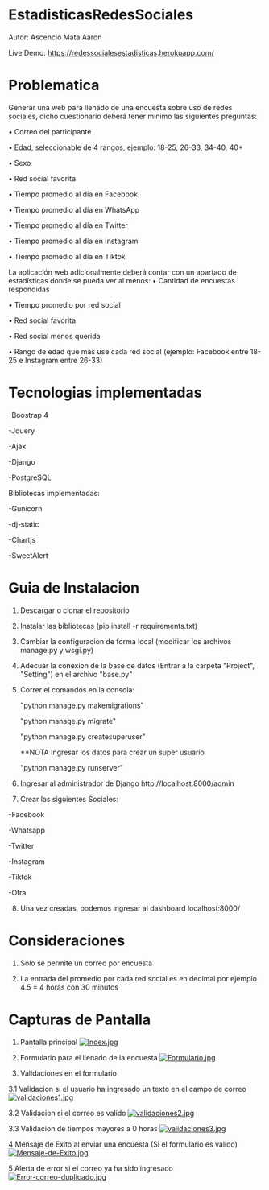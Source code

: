 # EstadisticasRedesSociales

Autor: Ascencio Mata Aaron 

Live Demo: https://redessocialesestadisticas.herokuapp.com/

# Problematica
Generar una web para llenado de una encuesta sobre uso de redes sociales, 
dicho cuestionario deberá tener mínimo las siguientes preguntas:

• Correo del participante

• Edad, seleccionable de 4 rangos, ejemplo: 18-25, 26-33, 34-40, 40+

• Sexo

• Red social favorita 

• Tiempo promedio al día en Facebook

• Tiempo promedio al día en WhatsApp

• Tiempo promedio al día en Twitter

• Tiempo promedio al día en Instagram

• Tiempo promedio al día en Tiktok


La aplicación web adicionalmente deberá contar con un apartado de estadísticas donde se pueda ver al 
menos:
• Cantidad de encuestas respondidas

• Tiempo promedio por red social

• Red social favorita

• Red social menos querida

• Rango de edad que más use cada red social (ejemplo: Facebook entre 18-25 e Instagram entre 
26-33)

# Tecnologias implementadas

-Boostrap 4

-Jquery

-Ajax

-Django

-PostgreSQL


Bibliotecas implementadas:

-Gunicorn

-dj-static

-Chartjs

-SweetAlert



# Guia  de Instalacion 

1. Descargar o clonar el repositorio


2. Instalar las bibliotecas (pip install -r requirements.txt)


3. Cambiar la configuracion de forma local (modificar los archivos manage.py y wsgi.py)


4. Adecuar la conexion de la base de datos (Entrar a la carpeta "Project", "Setting") en el archivo "base.py"


5. Correr el comandos en la consola:


   "python manage.py makemigrations"
   
   "python manage.py migrate"
   
   "python manage.py createsuperuser"
   
   **NOTA Ingresar los datos para crear un super usuario
   
   "python manage.py runserver"
6. Ingresar al administrador de Django http://localhost:8000/admin


7. Crear las siguientes Sociales:

  -Facebook
  
  -Whatsapp
  
  -Twitter
  
  -Instagram
  
  -Tiktok
  
  -Otra
  
8. Una vez creadas, podemos ingresar al dashboard localhost:8000/

# Consideraciones 
1. Solo se permite un correo por encuesta

2. La entrada del promedio por cada red social es en decimal por ejemplo 4.5 = 4 horas con 30 minutos

# Capturas de Pantalla

1. Pantalla principal
[![Index.jpg](https://i.postimg.cc/ZKk7Z8yQ/Index.jpg)](https://postimg.cc/K4NrDgf7)

2. Formulario para el llenado de la encuesta
[![Formulario.jpg](https://i.postimg.cc/RZvzC5n2/Formulario.jpg)](https://postimg.cc/Mv3LtL5Y)

3. Validaciones en el formulario 

3.1 Validacion si el usuario ha ingresado un texto en el campo de correo
[![validaciones1.jpg](https://i.postimg.cc/xdWxCM4q/validaciones1.jpg)](https://postimg.cc/rdNCZ0cL)

3.2 Validacion si el correo es valido
[![validaciones2.jpg](https://i.postimg.cc/mZSjxvBP/validaciones2.jpg)](https://postimg.cc/jCLPPkWT)

3.3 Validacion de tiempos mayores a 0 horas
[![validaciones3.jpg](https://i.postimg.cc/T2ZD4QWK/validaciones3.jpg)](https://postimg.cc/t7NJ13kb)

4 Mensaje de Exito al enviar una encuesta (Si el formulario es valido)
[![Mensaje-de-Exito.jpg](https://i.postimg.cc/FFcR7v7K/Mensaje-de-Exito.jpg)](https://postimg.cc/CdhYQWCy)

5 Alerta de error si el correo ya ha sido ingresado
[![Error-correo-duplicado.jpg](https://i.postimg.cc/VLL32BQc/Error-correo-duplicado.jpg)](https://postimg.cc/23McZWSH)
